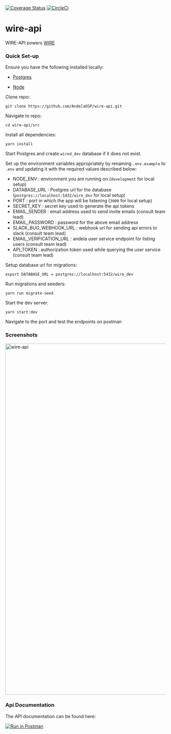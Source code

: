 [![Coverage Status](https://coveralls.io/repos/github/AndelaOSP/wire-api/badge.svg?branch=develop)](https://coveralls.io/github/AndelaOSP/wire-api?branch=develop)
[![CircleCI](https://circleci.com/gh/AndelaOSP/wire-api/tree/develop.svg?style=svg)](https://circleci.com/gh/AndelaOSP/wire-api/tree/develop)

# wire-api

WIRE-API powers [WIRE](https://github.com/AndelaOSP/wire)

### Quick Set-up

Ensure you have the following installed locally:

* [Postgres](https://www.postgresql.org/)

* [Node](https://nodejs.org/en/)

Clone repo:
```
git clone https://github.com/AndelaOSP/wire-api.git
```

Navigate to repo:
```
cd wire-api/src
```

Install all dependencies:

```
yarn install
```

Start Postgres and create `wired_dev` database if it does not exist.

Set up the environment variables appropriately by renaming `.env.example` to `.env` and updating it with the required values described below:
- NODE_ENV : environment you are running on (`development` for local setup)
- DATABASE_URL : Postgres url for the database (`postgres://localhost:5432/wire_dev` for local setup)
- PORT : port in which the app will be listening (`3000` for local setup)
- SECRET_KEY : secret key used to generate the api tokens
- EMAIL_SENDER : email address used to send invite emails (consult team lead)
- EMAIL_PASSWORD : password for the above email address
- SLACK_BUG_WEBHOOK_URL : webhook url for sending api errors to slack (consult team lead)
- EMAIL_VERIFICATION_URL : andela user service endpoint for listing users (consult team lead)
- API_TOKEN : authorization token used while querying the user service (consult team lead)

Setup database url for migrations:
```
export DATABASE_URL = postgres://localhost:5432/wire_dev
```

Run migrations and seeders:
```
yarn run migrate-seed
```

Start the dev server:

```
yarn start:dev
```

Navigate to the port and test the endpoints on postman

### Screenshots

<img width="1097" alt="wire-api" src="https://user-images.githubusercontent.com/16113214/30543777-f7e5ad12-9c8c-11e7-80e0-b5fd3fa36546.png">

### Api Documentation
The API documentation can be found here: 

[![Run in Postman](https://run.pstmn.io/button.svg)](https://www.getpostman.com/collections/36756909f8349f8b606f)
